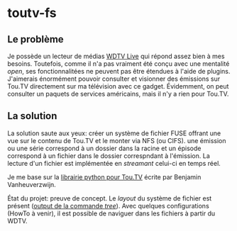 toutv-fs
========

Le problème
-----------
Je possède un lecteur de médias [WDTV Live](http://wdc.com/en/products/products.aspx?id=330) qui répond assez bien à mes besoins. Toutefois, comme il n'a pas vraiment été conçu avec une mentalité _open_, ses fonctionnalitées ne peuvent pas être étendues à l'aide de plugins. J'aimerais énormément pouvoir consulter et visionner des émissions sur Tou.TV directement sur ma télévision avec ce gadget. Évidemment, on peut consulter un paquets de services américains, mais il n'y a rien pour Tou.TV.

La solution
-----------
La solution saute aux yeux: créer un système de fichier FUSE offrant une vue sur le contenu de Tou.TV et le monter via NFS (ou CIFS). une émission ou une série correspond à un dossier dans la racine et un épisode correspond à un fichier dans le dossier correspndant à l'émission. La lecture d'un fichier est implémentée en _streamant_ celui-ci en temps réel.

Je me base sur la [librairie python pour Tou.TV](https://github.com/bvanheu/Tou.tv-console-application) écrite par Benjamin Vanheuverzwijn.

État du projet: preuve de concept. Le _layout_ du système de fichier est présent ([output de la commande _tree_](http://paste.ubuntu.com/1444583/)). Avec quelques configurations (HowTo à venir), il est possible de naviguer dans les fichiers à partir du WDTV.
